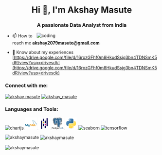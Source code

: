 <h1 align="center">Hi 👋, I'm Akshay Masute</h1>
<h3 align="center">A passionate Data Analyst from India</h3>

<img align="right" alt="coding" width="400" src="https://user-images.githubusercontent.com/55389276/140866485-8fb1c876-9a8f-4d6a-98dc-08c4981eaf70.gif">


- 📫 How to reach me **akshay2079masute@gmail.com**

- 📄 Know about my experiences [https://drive.google.com/file/d/16rxzGFhf0m8HkudSsjg3bn4TDNSmK5dR/view?usp=drivesdk](https://drive.google.com/file/d/16rxzGFhf0m8HkudSsjg3bn4TDNSmK5dR/view?usp=drivesdk)

<h3 align="left">Connect with me:</h3>
<p align="left">
<a href="https://fb.com/akshay masute" target="blank"><img align="center" src="https://raw.githubusercontent.com/rahuldkjain/github-profile-readme-generator/master/src/images/icons/Social/facebook.svg" alt="akshay masute" height="30" width="40" /></a>
<a href="https://instagram.com/akshay_masute" target="blank"><img align="center" src="https://raw.githubusercontent.com/rahuldkjain/github-profile-readme-generator/master/src/images/icons/Social/instagram.svg" alt="akshay_masute" height="30" width="40" /></a>
</p>

<h3 align="left">Languages and Tools:</h3>
<p align="left"> <a href="https://www.chartjs.org" target="_blank" rel="noreferrer"> <img src="https://www.chartjs.org/media/logo-title.svg" alt="chartjs" width="40" height="40"/> </a> <a href="https://www.mysql.com/" target="_blank" rel="noreferrer"> <img src="https://raw.githubusercontent.com/devicons/devicon/master/icons/mysql/mysql-original-wordmark.svg" alt="mysql" width="40" height="40"/> </a> <a href="https://pandas.pydata.org/" target="_blank" rel="noreferrer"> <img src="https://raw.githubusercontent.com/devicons/devicon/2ae2a900d2f041da66e950e4d48052658d850630/icons/pandas/pandas-original.svg" alt="pandas" width="40" height="40"/> </a> <a href="https://www.postgresql.org" target="_blank" rel="noreferrer"> <img src="https://raw.githubusercontent.com/devicons/devicon/master/icons/postgresql/postgresql-original-wordmark.svg" alt="postgresql" width="40" height="40"/> </a> <a href="https://www.python.org" target="_blank" rel="noreferrer"> <img src="https://raw.githubusercontent.com/devicons/devicon/master/icons/python/python-original.svg" alt="python" width="40" height="40"/> </a> <a href="https://seaborn.pydata.org/" target="_blank" rel="noreferrer"> <img src="https://seaborn.pydata.org/_images/logo-mark-lightbg.svg" alt="seaborn" width="40" height="40"/> </a> <a href="https://www.tensorflow.org" target="_blank" rel="noreferrer"> <img src="https://www.vectorlogo.zone/logos/tensorflow/tensorflow-icon.svg" alt="tensorflow" width="40" height="40"/> </a> </p>

<p><img align="left" src="https://github-readme-stats.vercel.app/api/top-langs?username=akshaymasute&show_icons=true&locale=en&layout=compact" alt="akshaymasute" /></p>

<p>&nbsp;<img align="center" src="https://github-readme-stats.vercel.app/api?username=akshaymasute&show_icons=true&locale=en" alt="akshaymasute" /></p>

<p><img align="center" src="https://github-readme-streak-stats.herokuapp.com/?user=akshaymasute&" alt="akshaymasute" /></p>


